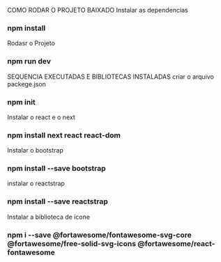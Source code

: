 COMO RODAR O PROJETO BAIXADO
Instalar as dependencias
### npm install

Rodasr o Projeto
### npm run dev

SEQUENCIA EXECUTADAS E BIBLIOTECAS INSTALADAS
criar o arquivo packege.json
### npm init

Instalar o react e o next 
### npm install next react react-dom

Instalar o bootstrap
### npm install --save bootstrap

instalar o reactstrap
### npm install --save reactstrap

Instalar a biblioteca de icone
### npm i --save @fortawesome/fontawesome-svg-core @fortawesome/free-solid-svg-icons @fortawesome/react-fontawesome